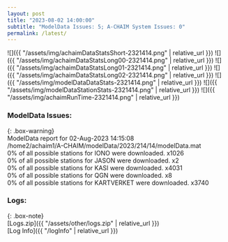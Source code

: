 ```yaml
---
layout: post
title: "2023-08-02 14:00:00"
subtitle: "ModelData Issues: 5; A-CHAIM System Issues: 0"
permalink: /latest/
---
```


![]({{ "/assets/img/achaimDataStatsShort-2321414.png" | relative_url }})
![]({{ "/assets/img/achaimDataStatsLong00-2321414.png" | relative_url }})
![]({{ "/assets/img/achaimDataStatsLong01-2321414.png" | relative_url }})
![]({{ "/assets/img/achaimDataStatsLong02-2321414.png" | relative_url }})
![]({{ "/assets/img/modelDataDataStats-2321414.png" | relative_url }})
![]({{ "/assets/img/modelDataStationStats-2321414.png" | relative_url }})
![]({{ "/assets/img/achaimRunTime-2321414.png" | relative_url }})


### ModelData Issues:  
  
{: .box-warning}  
 ModelData report for 02-Aug-2023 14:15:08   
 /home2/achaim1/A-CHAIM/modelData/2023/214/14/modelData.mat   
 0% of all possible stations for IONO were downloaded. x1026   
 0% of all possible stations for JASON were downloaded. x2   
 0% of all possible stations for KASI were downloaded. x4031   
 0% of all possible stations for QGN were downloaded. x8   
 0% of all possible stations for KARTVERKET were downloaded. x3740   
  


### Logs:  
  
{: .box-note}  
[Logs.zip]({{ "/assets/other/logs.zip" | relative_url }})  
[Log Info]({{ "/logInfo" | relative_url }})  
